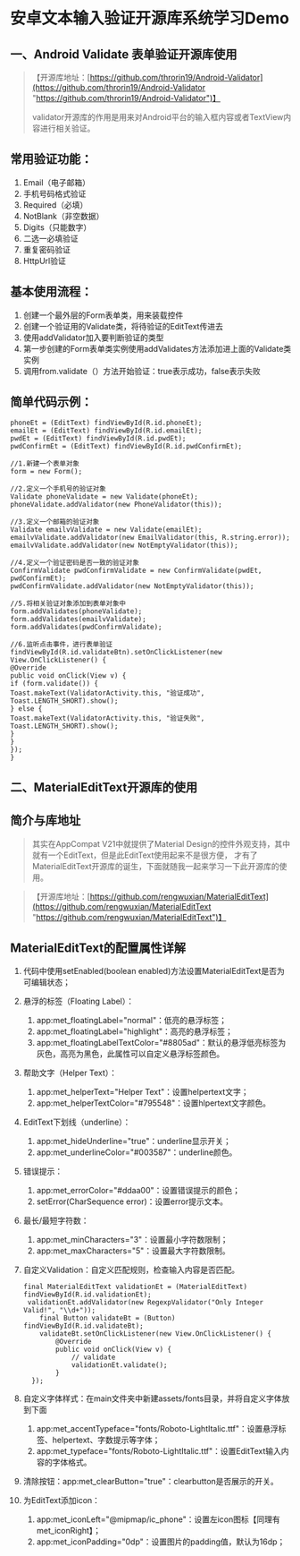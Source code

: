 # 安卓文本输入验证开源库系统学习Demo
## 一、Android Validate  表单验证开源库使用
> 【开源库地址：[https://github.com/throrin19/Android-Validator](https://github.com/throrin19/Android-Validator "https://github.com/throrin19/Android-Validator")】
> 
> validator开源库的作用是用来对Android平台的输入框内容或者TextView内容进行相关验证。

## 常用验证功能：
1. Email（电子邮箱）
2. 手机号码格式验证
3. Required（必填）
4. NotBlank（非空数据）
5. Digits（只能数字）
6. 二选一必填验证
7. 重复密码验证
8. HttpUrl验证

## 基本使用流程：

1. 创建一个最外层的Form表单类，用来装载控件
2. 创建一个验证用的Validate类，将待验证的EditText传进去
3. 使用addValidator加入要判断验证的类型
4. 第一步创建的Form表单类实例使用addValidates方法添加进上面的Validate类实例
5. 调用from.validate（）方法开始验证：true表示成功，false表示失败

## 简单代码示例：

    phoneEt = (EditText) findViewById(R.id.phoneEt);
    emailEt = (EditText) findViewById(R.id.emailEt);
    pwdEt = (EditText) findViewById(R.id.pwdEt);
    pwdConfirmEt = (EditText) findViewById(R.id.pwdConfirmEt);
    
    //1.新建一个表单对象
    form = new Form();
    
    //2.定义一个手机号的验证对象
    Validate phoneValidate = new Validate(phoneEt);
    phoneValidate.addValidator(new PhoneValidator(this));
    
    //3.定义一个邮箱的验证对象
    Validate emailvValidate = new Validate(emailEt);
    emailvValidate.addValidator(new EmailValidator(this, R.string.error));
    emailvValidate.addValidator(new NotEmptyValidator(this));
    
    //4.定义一个验证密码是否一致的验证对象
    ConfirmValidate pwdConfirmValidate = new ConfirmValidate(pwdEt, pwdConfirmEt);
    pwdConfirmValidate.addValidator(new NotEmptyValidator(this));
    
    //5.将相关验证对象添加到表单对象中
    form.addValidates(phoneValidate);
    form.addValidates(emailvValidate);
    form.addValidates(pwdConfirmValidate);
    
    //6.监听点击事件，进行表单验证
    findViewById(R.id.validateBtn).setOnClickListener(new View.OnClickListener() {
    @Override
    public void onClick(View v) {
    if (form.validate()) {
    Toast.makeText(ValidatorActivity.this, "验证成功", Toast.LENGTH_SHORT).show();
    } else {
    Toast.makeText(ValidatorActivity.this, "验证失败", Toast.LENGTH_SHORT).show();
    }
    }
    });
    }
## 二、MaterialEditText开源库的使用
## 简介与库地址
>其实在AppCompat V21中就提供了Material Design的控件外观支持，其中就有一个EditText，但是此EditText使用起来不是很方便，
才有了MaterialEditText开源库的诞生，下面就随我一起来学习一下此开源库的使用。

>【开源库地址：[https://github.com/rengwuxian/MaterialEditText](https://github.com/rengwuxian/MaterialEditText "https://github.com/rengwuxian/MaterialEditText")】

## MaterialEditText的配置属性详解
1. 代码中使用setEnabled(boolean enabled)方法设置MaterialEditText是否为可编辑状态；
2. 悬浮的标签（Floating Label）：
	1. app:met_floatingLabel="normal"：低亮的悬浮标签；
	2. app:met_floatingLabel="highlight"：高亮的悬浮标签；
	3. app:met_floatingLabelTextColor="#8805ad"：默认的悬浮低亮标签为灰色，高亮为黑色，此属性可以自定义悬浮标签颜色。
3. 帮助文字（Helper Text）：
	1. app:met_helperText="Helper Text"：设置helpertext文字；
	2. app:met_helperTextColor="#795548"：设置hlpertext文字颜色。
4. EditText下划线（underline）：
	1. app:met_hideUnderline="true"：underline显示开关；
	2. app:met_underlineColor="#003587"：underline颜色。 
5. 错误提示：
	1. app:met_errorColor="#ddaa00"：设置错误提示的颜色；
	2. setError(CharSequence error)：设置error提示文本。
6. 最长/最短字符数：
	1. app:met_minCharacters="3"：设置最小字符数限制；
	2. app:met_maxCharacters="5"：设置最大字符数限制。
7. 自定义Validation：自定义匹配规则，检查输入内容是否匹配。
	
	```
	final MaterialEditText validationEt = (MaterialEditText) findViewById(R.id.validationEt);
     validationEt.addValidator(new RegexpValidator("Only Integer Valid!", "\\d+"));
        final Button validateBt = (Button) findViewById(R.id.validateBt);
        validateBt.setOnClickListener(new View.OnClickListener() {
            @Override
            public void onClick(View v) {
                // validate
                validationEt.validate();
            }
      });
	```

8. 自定义字体样式：在main文件夹中新建assets/fonts目录，并将自定义字体放到下面
	1. app:met_accentTypeface="fonts/Roboto-LightItalic.ttf"：设置悬浮标签、helpertext、字数提示等字体；
	2. app:met_typeface="fonts/Roboto-LightItalic.ttf"：设置EditText输入内容的字体格式。
9. 清除按钮：app:met_clearButton="true"：clearbutton是否展示的开关。
10. 为EditText添加icon：
	1.  app:met_iconLeft="@mipmap/ic_phone"：设置左icon图标【同理有met_iconRight】；
	2.  app:met_iconPadding="0dp"：设置图片的padding值，默认为16dp；
